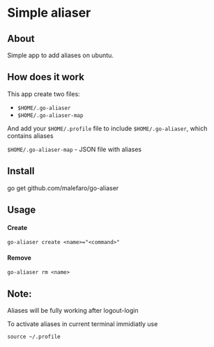 # Simple aliaser 

## About 

Simple app to add aliases on ubuntu. 

## How does it work

This app create two files: 

* `$HOME/.go-aliaser`
* `$HOME/.go-aliaser-map`


And add your `$HOME/.profile` file to include `$HOME/.go-aliaser`, which contains aliases

`$HOME/.go-aliaser-map` - JSON file with aliases

## Install

go get github.com/malefaro/go-aliaser

## Usage

#### Create

`go-aliaser create <name>="<command>"`

#### Remove 

`go-aliaser rm <name>`

## Note:

Aliases will be fully working after logout-login

To activate aliases in current terminal immidiatly use

`source ~/.profile`